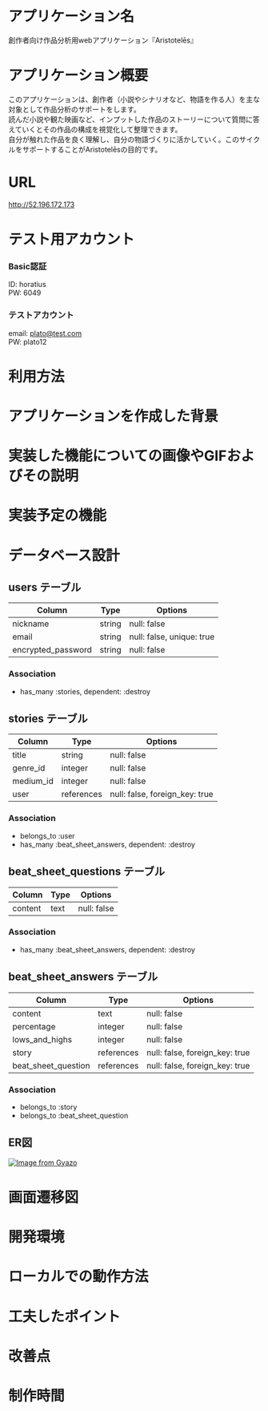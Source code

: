 # アプリケーション名
創作者向け作品分析用webアプリケーション『Aristotelēs』
# アプリケーション概要
このアプリケーションは、創作者（小説やシナリオなど、物語を作る人）を主な対象として作品分析のサポートをします。<br>
読んだ小説や観た映画など、インプットした作品のストーリーについて質問に答えていくとその作品の構成を視覚化して整理できます。<br>
自分が触れた作品を良く理解し、自分の物語づくりに活かしていく。このサイクルをサポートすることがAristotelēsの目的です。

# URL
http://52.196.172.173
# テスト用アカウント
### Basic認証<br>
ID: horatius<br>
PW: 6049<br>
### テストアカウント<br>
email: plato@test.com<br>
PW: plato12

# 利用方法

# アプリケーションを作成した背景

# 実装した機能についての画像やGIFおよびその説明

# 実装予定の機能

# データベース設計

## users テーブル

| Column             | Type   | Options     |
| ------------------ | ------ | ----------- |
| nickname           | string | null: false |
| email              | string | null: false, unique: true |
| encrypted_password | string | null: false |

### Association
- has_many :stories, dependent: :destroy

## stories テーブル

| Column    | Type       | Options     |
| --------- | ---------- | ----------- |
| title     | string     | null: false |
| genre_id  | integer    | null: false |
| medium_id | integer    | null: false |
| user      | references | null: false, foreign_key: true |

### Association
- belongs_to :user
- has_many :beat_sheet_answers, dependent: :destroy

## beat_sheet_questions テーブル

| Column  | Type       | Options     |
| ------- | ---------- | ----------- |
| content | text       | null: false |

### Association
- has_many :beat_sheet_answers, dependent: :destroy

## beat_sheet_answers テーブル

| Column              | Type       | Options     |
| ------------------- | ---------- | ----------- |
| content             | text       | null: false |
| percentage          | integer    | null: false |
| lows_and_highs      | integer    | null: false |
| story               | references | null: false, foreign_key: true |
| beat_sheet_question | references | null: false, foreign_key: true |

### Association
- belongs_to :story
- belongs_to :beat_sheet_question

## ER図
[![Image from Gyazo](https://i.gyazo.com/5be749c25c7bee792360f5ec4228888b.png)](https://gyazo.com/5be749c25c7bee792360f5ec4228888b)

# 画面遷移図

# 開発環境

# ローカルでの動作方法

# 工夫したポイント

# 改善点

# 制作時間